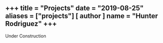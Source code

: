 +++
title = "Projects"
date = "2019-08-25"
aliases = ["projects"]
[ author ]
  name = "Hunter Rodriguez"
+++
---
Under Construction
